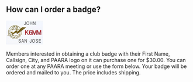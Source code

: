 <script src="https://www.paypalobjects.com/ncp/cart/cart.js" data-merchant-id="S8WSXPY6KJGZS"></script>

## How can I order a badge?

![membership/nametag-100.jpg](/membership/nametag-100.jpg)

Members interested in obtaining a club badge with their First Name, Callsign, City, and PAARA logo on it can purchase one for $30.00. You can order one at any PAARA meeting or use the form below. Your badge will be ordered and mailed to you. The price includes shipping.

<paypal-cart-button data-id="pp-view-cart"></paypal-cart-button>
<script>
  cartPaypal.Cart({ id: "pp-view-cart" })
</script>

<paypal-add-to-cart-button data-id="XQNXEMN4YXSB6"></paypal-add-to-cart-button>
<script>
  cartPaypal.AddToCart({ id: "XQNXEMN4YXSB6" })
</script>

